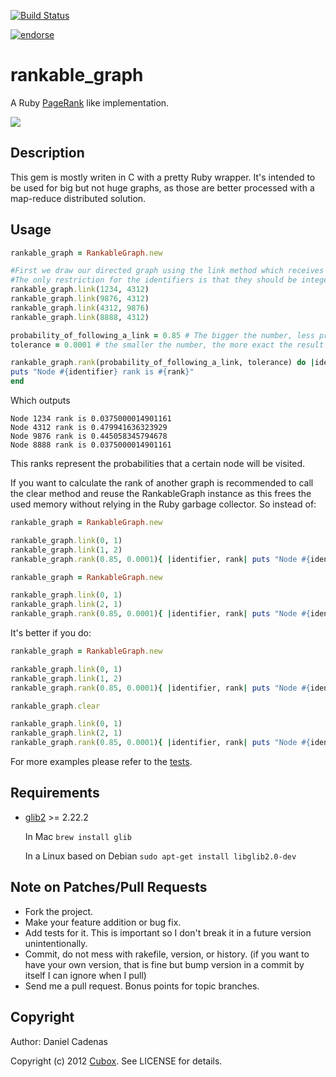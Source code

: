 [![Build Status](https://secure.travis-ci.org/cubox/rankable_graph.png?branch=master)](http://travis-ci.org/cubox/rankable_graph)

[![endorse](http://api.coderwall.com/dcadenas/endorsecount.png)](http://coderwall.com/dcadenas)

rankable_graph
==============

A Ruby [PageRank](http://en.wikipedia.org/wiki/PageRank) like implementation.

[![](http://upload.wikimedia.org/wikipedia/commons/thumb/f/fb/PageRanks-Example.svg/596px-PageRanks-Example.svg.png)](http://en.wikipedia.org/wiki/PageRank)

Description
-----------

This gem is mostly writen in C with a pretty Ruby wrapper.
It's intended to be used for big but not huge graphs, as 
those are better processed with a map-reduce distributed solution.

Usage
-----

```ruby
rankable_graph = RankableGraph.new

#First we draw our directed graph using the link method which receives as parameters two identifiers.   
#The only restriction for the identifiers is that they should be integers.
rankable_graph.link(1234, 4312)
rankable_graph.link(9876, 4312)
rankable_graph.link(4312, 9876)
rankable_graph.link(8888, 4312)

probability_of_following_a_link = 0.85 # The bigger the number, less probability we have to teleport to some random link
tolerance = 0.0001 # the smaller the number, the more exact the result will be but more CPU cycles will be needed

rankable_graph.rank(probability_of_following_a_link, tolerance) do |identifier, rank|
puts "Node #{identifier} rank is #{rank}"
end
```

Which outputs

    Node 1234 rank is 0.0375000014901161
    Node 4312 rank is 0.479941636323929
    Node 9876 rank is 0.445058345794678
    Node 8888 rank is 0.0375000014901161

This ranks represent the probabilities that a certain node will be visited.

If you want to calculate the rank of another graph is recommended to call the clear method and reuse the RankableGraph instance as this frees the used memory without relying in the Ruby garbage collector.
So instead of:

```ruby
rankable_graph = RankableGraph.new

rankable_graph.link(0, 1)
rankable_graph.link(1, 2)
rankable_graph.rank(0.85, 0.0001){ |identifier, rank| puts "Node #{identifier} rank for graph1 is #{rank}" }

rankable_graph = RankableGraph.new

rankable_graph.link(0, 1)
rankable_graph.link(2, 1)
rankable_graph.rank(0.85, 0.0001){ |identifier, rank| puts "Node #{identifier} rank for graph2 is #{rank}" }
```

It's better if you do:

```ruby
rankable_graph = RankableGraph.new

rankable_graph.link(0, 1)
rankable_graph.link(1, 2)
rankable_graph.rank(0.85, 0.0001){ |identifier, rank| puts "Node #{identifier} rank for graph1 is #{rank}" }

rankable_graph.clear

rankable_graph.link(0, 1)
rankable_graph.link(2, 1)
rankable_graph.rank(0.85, 0.0001){ |identifier, rank| puts "Node #{identifier} rank for graph2 is #{rank}" }
```

For more examples please refer to the [tests](https://github.com/dcadenas/rankable_graph/blob/master/spec/rankable_graph_spec.rb).

Requirements
------------

* [glib2](http://library.gnome.org/devel/glib/2.22/) >= 2.22.2
    
    In Mac `brew install glib`

    In a Linux based on Debian `sudo apt-get install libglib2.0-dev`

Note on Patches/Pull Requests
-----------------------------

* Fork the project.
* Make your feature addition or bug fix.
* Add tests for it. This is important so I don't break it in a
  future version unintentionally.
* Commit, do not mess with rakefile, version, or history.
  (if you want to have your own version, that is fine but bump version in a commit by itself I can ignore when I pull)
* Send me a pull request. Bonus points for topic branches.

Copyright
---------

Author: Daniel Cadenas

Copyright (c) 2012 [Cubox](http://cuboxlabs.com). See LICENSE for details.
